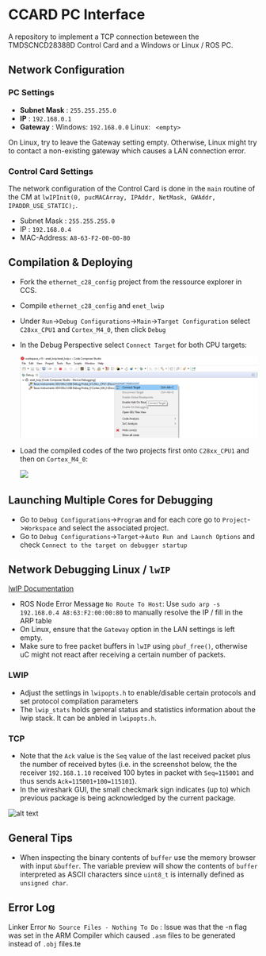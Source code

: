 # CCARD PC Interface
A repository to implement a TCP connection beteween the TMDSCNCD28388D Control Card and a Windows or Linux / ROS PC.

## Network Configuration

### PC Settings

* **Subnet Mask** : `255.255.255.0`
* **IP** : `192.168.0.1`
* **Gateway** : Windows: `192.168.0.0` Linux: ` <empty>`

On Linux, try to leave the Gateway setting empty. Otherwise, Linux might try to contact a non-existing gateway which causes a LAN connection error.

### Control Card Settings

The network configuration of the Control Card is done in the `main` routine of the CM at `lwIPInit(0, pucMACArray, IPAddr, NetMask, GWAddr, IPADDR_USE_STATIC);`.

* Subnet Mask : `255.255.255.0`
* IP : `192.168.0.4`
* MAC-Address: `A8-63-F2-00-00-80`

## Compilation & Deploying

* Fork the `ethernet_c28_config` project from the ressource explorer in CCS.

* Compile `ethernet_c28_config` and `enet_lwip`

* Under `Run`->`Debug Configurations`->`Main`->`Target Configuration` select `C28xx_CPU1` and `Cortex_M4_0`, then click `Debug`

* In the Debug Perspective select `Connect Target` for both CPU targets:

  ![](img\connect_target.png)

* Load the compiled codes of the two projects first onto `C28xx_CPU1` and then on `Cortex_M4_0`:

  ![](\img\program_target.png)

## Launching Multiple Cores for Debugging

* Go to `Debug Configurations`->`Program` and for each core go to `Project`->`Workspace` and select the associated project.
* Go to `Debug Configurations`->`Target`->`Auto Run and Launch Options` and check `Connect to the target on debugger startup`

## Network Debugging Linux / `lwIP`

[lwIP Documentation](https://www.nongnu.org/lwip/2_1_x/index.html)

* ROS Node Error Message `No Route To Host`: Use `sudo arp -s 192.168.0.4 A8:63:F2:00:00:80` to manually resolve the IP / fill in the ARP table
* On Linux, ensure that the `Gateway` option in the LAN settings is left empty.
* Make sure to free packet buffers in `lwIP` using `pbuf_free()`, otherwise uC might not react after receiving a certain number of packets.

### LWIP

* Adjust the settings in `lwipopts.h` to enable/disable certain protocols and set protocol compilation parameters
* The `lwip_stats` holds general status and statistics information about the lwip stack. It can be anbled in `lwipopts.h`.

### TCP

* Note that the `Ack` value is the `Seq` value of the last received packet plus the number of received bytes (i.e. in the screenshot below, the the receiver `192.168.1.10` received 100 bytes in packet with `Seq=115001` and thus sends `Ack=115001+100=115101`). 
* In the wireshark GUI, the small checkmark sign indicates (up to) which previous package is being acknowledged by the current package.

![alt text](image-1.png)

## General Tips

* When inspecting the binary contents of `buffer` use the memory browser with input `&buffer`. The variable preview will show the contents of `buffer` interpreted as ASCII characters since `uint8_t` is internally defined as `unsigned char`.

## Error Log

Linker Error `No Source Files - Nothing To Do` : Issue was that the -n flag was set in the ARM Compiler which caused `.asm` files to be generated instead of `.obj` files.te